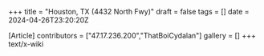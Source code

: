 +++
title = "Houston, TX (4432 North Fwy)"
draft = false
tags = []
date = 2024-04-26T23:20:20Z

[Article]
contributors = ["47.17.236.200","ThatBoiCydalan"]
gallery = []
+++
text/x-wiki